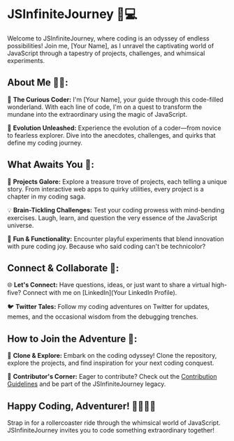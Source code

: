 # JSInfiniteJourney 🚀💻

Welcome to JSInfiniteJourney, where coding is an odyssey of endless possibilities! Join me, [Your Name], as I unravel the captivating world of JavaScript through a tapestry of projects, challenges, and whimsical experiments.

## About Me 👩‍💻:

🌈 **The Curious Coder:** I'm [Your Name], your guide through this code-filled wonderland. With each line of code, I'm on a quest to transform the mundane into the extraordinary using the magic of JavaScript.

🚀 **Evolution Unleashed:** Experience the evolution of a coder—from novice to fearless explorer. Dive into the anecdotes, challenges, and quirks that define my coding journey.

## What Awaits You 🌟:

🔮 **Projects Galore:** Explore a treasure trove of projects, each telling a unique story. From interactive web apps to quirky utilities, every project is a chapter in my coding saga.

💡 **Brain-Tickling Challenges:** Test your coding prowess with mind-bending exercises. Laugh, learn, and question the very essence of the JavaScript universe.

🌈 **Fun & Functionality:** Encounter playful experiments that blend innovation with pure coding joy. Because who said coding can't be technicolor?

## Connect & Collaborate 🤝:

🌐 **Let's Connect:** Have questions, ideas, or just want to share a virtual high-five? Connect with me on [LinkedIn](Your LinkedIn Profile).

🐦 **Twitter Tales:** Follow my coding adventures on Twitter for updates, memes, and the occasional wisdom from the debugging trenches.

## How to Join the Adventure 🚀:

🌟 **Clone & Explore:** Embark on the coding odyssey! Clone the repository, explore the projects, and find inspiration for your next coding conquest.

🤝 **Contributor's Corner:** Eager to contribute? Check out the [Contribution Guidelines](CONTRIBUTING.md) and be part of the JSInfiniteJourney legacy.

## Happy Coding, Adventurer! 🎉👩‍💻🚀

Strap in for a rollercoaster ride through the whimsical world of JavaScript. JSInfiniteJourney invites you to code something extraordinary together!
